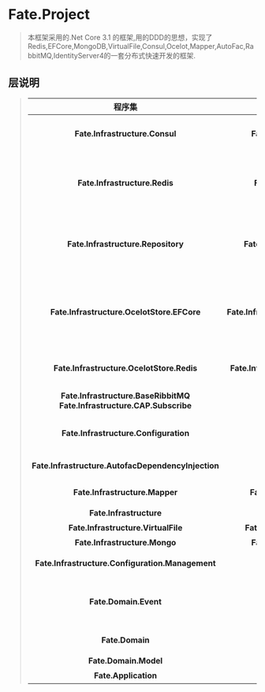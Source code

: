 ﻿# Fate.Project 
> 本框架采用的.Net Core 3.1 的框架,用的DDD的思想，实现了Redis,EFCore,MongoDB,VirtualFile,Consul,Ocelot,Mapper,AutoFac,RabbitMQ,IdentityServer4的一套分布式快速开发的框架.
## 层说明
>| 程序集| Nuget |注释 |
>| :-----:| :----:| :----: |
>| <b>Fate.Infrastructure.Consul</b> | <b>Fate.Infrastructure.Consul</b> |实现了consul的服务发现和服务注册，还有数据的仓储 |
>| <b>Fate.Infrastructure.Redis</b> | <b>Fate.Infrastructure.Redis</b> | 使用<b>StackExchange.Redis</b>实现对Redis访问层的封装，客户端支持集群的配置 |
>| <b>Fate.Infrastructure.Repository</b> | <b>Fate.Infrastructure.Repository</b> |使用EFCore来实现了数据库访问的封装，支持工作单元，仓储，分库，多上下文模式，支持一主多从配置. |
>| <b>Fate.Infrastructure.OcelotStore.EFCore</b> | <b>Fate.Infrastructure.OcelotStore.EFCore</b> |是对Ocelot的原来网关的扩展，改变原有的从文件中读取配置的方法，替换成数据库中读取配置信息，然后将数据存储到Redis缓存中 |
>| <b>Fate.Infrastructure.OcelotStore.Redis</b> | <b>Fate.Infrastructure.OcelotStore.Redis</b> |是对Ocelot的原有网关的扩展，将数据存储到Redis缓存中|
>| <b>Fate.Infrastructure.BaseRibbitMQ</b><br/><b>Fate.Infrastructure.CAP.Subscribe</b> | | 共同实现发布订阅.异步消息队列 |
>| <b>Fate.Infrastructure.Configuration</b> | | 是对Core原有的配置信息获取进行扩展，改成从远程获取 |
>| <b>Fate.Infrastructure.AutofacDependencyInjection</b> | | 使用Autofac替换原有的Unity依赖注入 |
>| <b>Fate.Infrastructure.Mapper</b> | <b>Fate.Infrastructure.Mapper</b> |  使用的AutoMapper进行实体映射 |
>| <b>Fate.Infrastructure</b> | | 基础设施层|
>| <b>Fate.Infrastructure.VirtualFile</b> | <b>Fate.Infrastructure.VirtualFile</b> | 虚拟文件系统 |
>|<b>Fate.Infrastructure.Mongo</b> | <b>Fate.Infrastructure.Mongo</b> | MongoDB仓储 |
>| <b>Fate.Infrastructure.Configuration.Management</b> | | 配置中心的面板和配置中间件提供 |
>| <b>Fate.Domain.Event</b> | | 实现领域服务的事件总线，底板使用的Redis作为数据存储，缓存订阅的事件 |
>| <b>Fate.Domain</b> | | 领域层，业务的核心层，负责需求的书写 |
>| <b>Fate.Domain.Model</b> | | 领域实体层 |
>| <b>Fate.Application</b> | | 应用层 |